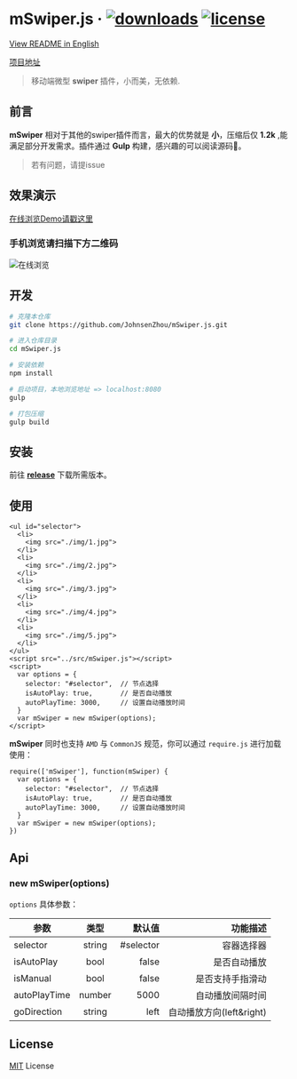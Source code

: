 # mSwiper.js &middot; [![downloads](https://img.shields.io/badge/downloads-1.2k-brightgreen.svg)](https://github.com/JohnsenZhou/mSwiper.js/releases/tag/v1.1.2)    [![license](https://img.shields.io/badge/license-MIT-blue.svg)](https://github.com/JohnsenZhou/mSwiper.js/blob/master/LICENSE)

[View README in English](https://github.com/JohnsenZhou/mSwiper.js/blob/master/README_en.md)

[项目地址](https://github.com/JohnsenZhou/mSwiper.js)

> 移动端微型 **swiper** 插件，小而美，无依赖.

## 前言

**mSwiper** 相对于其他的swiper插件而言，最大的优势就是 **小**，压缩后仅 **1.2k** ,能满足部分开发需求。插件通过 **Gulp** 构建，感兴趣的可以阅读源码🦄。

> 若有问题，请提issue

## 效果演示

[在线浏览Demo请戳这里](https://johnsenzhou.github.io/mSwiper.js/)

### 手机浏览请扫描下方二维码
![在线浏览](https://raw.githubusercontent.com/JohnsenZhou/NodeApp-Deploy/img/swiper.png)

## 开发

``` bash
# 克隆本仓库
git clone https://github.com/JohnsenZhou/mSwiper.js.git

# 进入仓库目录
cd mSwiper.js

# 安装依赖
npm install

# 启动项目，本地浏览地址 => localhost:8080
gulp

# 打包压缩
gulp build

```


## 安装
前往 **[release](https://github.com/JohnsenZhou/mSwiper.js/releases)** 下载所需版本。

## 使用

```
<ul id="selector">
  <li>
    <img src="./img/1.jpg">
  </li>
  <li>
    <img src="./img/2.jpg">
  </li>
  <li>
    <img src="./img/3.jpg">
  </li>
  <li>
    <img src="./img/4.jpg">
  </li>
  <li>
    <img src="./img/5.jpg">
  </li>
</ul>
<script src="../src/mSwiper.js"></script>
<script>
  var options = {
    selector: "#selector",  // 节点选择
    isAutoPlay: true,       // 是否自动播放
    autoPlayTime: 3000,     // 设置自动播放时间
  }
  var mSwiper = new mSwiper(options);
</script>
```
**mSwiper** 同时也支持 ``AMD`` 与 ``CommonJS`` 规范，你可以通过 ``require.js`` 进行加载使用：

```
require(['mSwiper'], function(mSwiper) {
  var options = {
    selector: "#selector",  // 节点选择
    isAutoPlay: true,       // 是否自动播放
    autoPlayTime: 3000,     // 设置自动播放时间
  }
  var mSwiper = new mSwiper(options);
})
```

## Api

### new mSwiper(options)

``options`` 具体参数：

| 参数        | 类型           | 默认值  | 功能描述  |
| ------------- |:-------------:| -----:| -----:|
| selector      | string | #selector | 容器选择器  |
| isAutoPlay      | bool      |   false| 是否自动播放  |
| isManual | bool      |    false | 是否支持手指滑动  |
| autoPlayTime | number      |    5000 | 自动播放间隔时间  |
| goDirection | string      |    left | 自动播放方向(left&right)  |

## License

[MIT](https://github.com/JohnsenZhou/mSwiper.js/blob/master/LICENSE) License
